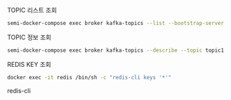 TOPIC 리스트 조회

```bash
semi-docker-compose exec broker kafka-topics --list --bootstrap-server broker:9092
```
TOPIC 정보 조회

```bash
semi-docker-compose exec broker kafka-topics --describe --topic topic1 --bootstrap-server broker:9092
```

REDIS KEY 조회
```bash
docker exec -it redis /bin/sh -c "redis-cli keys '*'"
```
redis-cli